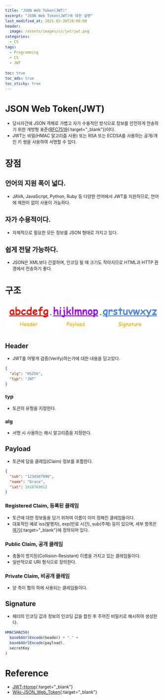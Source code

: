 ```yaml
---
title: "JSON Web Token(JWT)"
excerpt: "JSON Web Token(JWT)에 대한 설명"
last_modified_at: 2021-03-30T20:00:00
header:
  image: /assets/images/cs/jwt/jwt.png
categories:
  - CS
tags:
  - Programming
  - CS
  - JWT

toc: true
toc_ads: true
toc_sticky: true
---
```

# JSON Web Token(JWT)
- 당사자간에 JSON 객체로 가볍고 자가 수용적인 방식으로 정보를 안전하게 전송하기 위한 개방형 표준([RFC7519](https://tools.ietf.org/html/rfc7519){:target="_blank"})이다.
- JWT는 비밀(HMAC 알고리즘 사용) 또는 RSA 또는 ECDSA를 사용하는 공개/개인 키 쌍을 사용하여 서명할 수 있다.

# 장점
## 언어의 지원 폭이 넓다.
- JAVA, JavaScript, Python, Ruby 등 다양한 언어에서 JWT를 지원하므로, 언어에 제한이 없이 사용이 가능하다.

## 자가 수용적이다.
- 자체적으로 필요한 모든 정보를 JSON 형태로 가지고 있다.

## 쉽게 전달 가능하다.
- JSON은 XML보다 간결하며, 인코딩 될 때 크기도 작아지므로 HTML과 HTTP 환경에서 전송하기 좋다.

# 구조
![jwtStructure](../../assets/images/cs/jwt/jwtStructure.png)

## Header
- JWT를 어떻게 검증(Verify)하는가에 대한 내용을 담고있다.

```json
{
  "alg": "HS256",
  "typ": "JWT"
}
```

### typ
- 토큰의 유형을 지정한다.

### alg
- 서명 시 사용하는 해시 알고리즘을 지정한다.

## Payload
- 토큰에 담을 클레임(Claim) 정보를 포함한다.

```json
{
  "sub": "1234567890",
  "name": "Grace",
  "iat": 1616769012
}
```

### Registered Claim, 등록된 클레임
- 토큰에 대한 정보들을 담기 위하여 이름이 이미 정해진 클레임들이다.
- 대표적인 예로 iss(발행자), exp(만료 시간), sub(주제) 등이 있으며, 세부 항목은 [여기](https://tools.ietf.org/html/rfc7519#section-4.1){:target="_blank"}에 정의되어 있다.

### Public Claim, 공개 클레임
- 충돌이 방지된(Collision-Resistant) 이름을 가지고 있는 클레임들이다.
- 일반적으로 URI 형식으로 정의한다.

### Private Claim, 비공개 클레임
- 양 측이 협의 하에 사용되는 클레임들이다.

## Signature
- 헤더의 인코딩 값과 정보의 인코딩 값을 합친 후 주어진 비밀키로 해시하여 생성한다.

```js
HMACSHA256(
  base64UrlEncode(header) + "." +
  base64UrlEncode(payload),
  secretKey
)
```

# Reference
- [JWT-Home](https://jwt.io/){:target="_blank"}
- [Wiki-JSON_Web_Token](https://en.wikipedia.org/wiki/JSON_Web_Token){:target="_blank"}